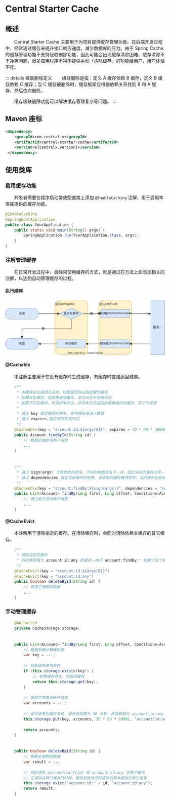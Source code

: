# Central Starter Cache
## 概述
&emsp;&emsp;Central Starter Cache 主要用于为项目提供缓存管理功能。在后端开发过程中，经常通过缓存来提升接口响应速度，减少数据库的压力。由于 Spring Cache 的缓存管理功能不支持级联删除功能，因此可能会出现缓存清除困难、缓存清除不干净等问题，很多应用程序不得不提供手动「清除缓存」的功能给用户，用户体验不佳。

::: details 级联删除定义
&emsp;&emsp;级联删除是指：定义 A 缓存依赖 B 缓存，定义 B 缓存依赖 C 缓存；当 C 缓存被删除时，缓存框架应根据依赖关系找到 B 和 A 缓存，然后依次删除。

&emsp;&emsp;缓存级联删除功能可以解决缓存管理复杂等问题。
:::

## Maven 座标
```xml
<dependency>
    <groupId>com.central-x</groupId>
    <artifactId>central-starter-cache</artifactId>
    <version>${centralx.version}</version>
 </dependency>
```

## 使用类库
### 启用缓存功能
&emsp;&emsp;开发者需要在程序启动类或配置类上添加 `@EnableCaching` 注解，用于启用本类库提供的缓存功能。

```java
@EnableCaching
@SpringBootApplication
public class YourApplication {
    public static void main(String[] args) {
        SpringApplication.run(YourApplication.class, args);
    }
}
```

### 注解管理缓存
&emsp;&emsp;在日常开发过程中，最经常使用缓存的方式，就是通过在方法上面添加相关的注解，以达到自动管理缓存的过程。

#### 执行顺序

![](./assets/cache.svg)

#### @Cachable
&emsp;&emsp;本注解主要用于在没有缓存时生成缓存，有缓存时直接返回结果。

```java
    /**
     * 本缓存会在调用方法前，检查是否存在指定键的缓存
     * 如果存在缓存，则直接返回缓存，本方法将不会被调用
     * 如果不存在缓存，则调用本方法，并将本方法返回的数据保存到缓存，供下次使用
     *
     * 通过 key 指定缓存的键名，使用模板语法计算键
     * 通过 expires 指定缓存失效时间
     */
    @Cacheable(key = "account:id:${args[0]}", expires = 30 * 60 * 1000L)
    public Account findById(String id) {
        // 根据主键查询帐户信息
        ...
    }


    /**
     * 通过 sign(args) 计算参数的签名，不同的参数签名不一样，因此对应的缓存也不一样。
     * 通过 dependencies 指定当前缓存的依赖。当依赖的缓存被清除时，当前缓存也会被一起清除。
     */
    @Cacheable(key = "account:findBy:${sign(args)}", dependencies = "account:id:any")
    public List<Account> findBy(Long first, Long offset, Conditions<Account> conditions, Orders<Account> orders) {
        // 通过条件查询帐户信息
        ...
    }
```

#### @CacheEvict
&emsp;&emsp;本注解用于清除指定的缓存。在清除缓存时，会同时清除依赖本缓存的其它缓存。

```java
    /**
     * 清除指定的缓存
     * 同时清除键为 account:id:any 的缓存，由于 account:findBy:* 依赖了这个缓存，因此也会被同时清除
     */
    @CacheEvict(key = "account:id:${args[0]}")
    @CacheEvict(key = "account:id:any")
    public boolean deleteById(String id) {
        // 根据主键删除数据
        ...
    }
```

### 手动管理缓存

```java
    @Autowired
    private CacheStorage storage;

    
    public List<Account> findBy(Long first, Long offset, Conditions<Account> conditions, Orders<Account> orders) {
        // 根据参数计算缓存键
        var key = ...;

        // 判断缓存是否存在
        if (this.storage.exists(key)) {
            // 如果缓存存在，则返回缓存
            return this.storage.get(key);
        }

        // 根据主键查询帐户信息
        var accounts = ...;

        // 保存结果到缓存系统，缓存有效期为 30 分钟，并依赖键为 account:id:any 的缓存
        this.storage.put(key, accounts, 30 * 60 * 1000L, "account:id:any");

        return accounts;
    }


    public boolean deleteById(String id) {
        // 根据主键删除数据
        var result = ...

        // 同时清除 account:id:${id} 和 account:id:any 这两个缓存
        // 在清除这两个缓存的时候，缓存系统会同时清除依赖本缓存的其它缓存
        this.storage.evict("account:id:" + id, "account:id:any");
        return result;
    }

```